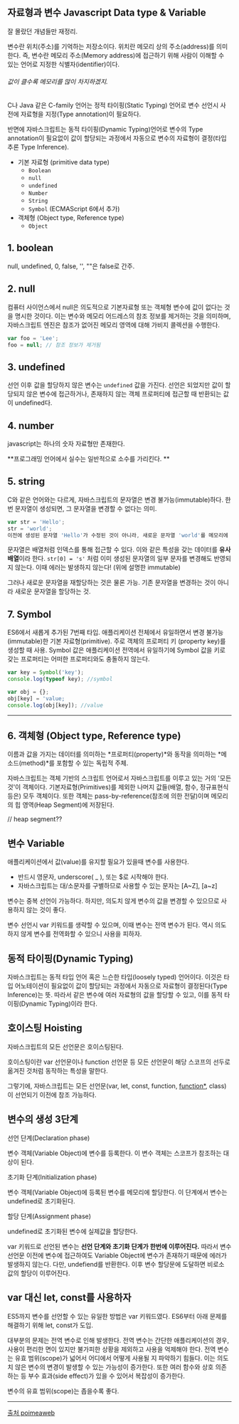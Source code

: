## 자료형과 변수 Javascript Data type & Variable

잘 몰랐던 개념들만 재정리.



변수란 위치(주소)를 기억하는 저장소이다. 위치란 메모리 상의 주소(address)를 의미한다. 즉, 변수란 메모리 주소(Memory address)에 접근하기 위해 사람이 이해할 수 있는 언어로 지정한 식별자(identifier)이다. 

<h6> 값이 클수록 메모리를 많이 차지하겠지.</h6>



C나 Java 같은 C-family 언어는 정적 타이핑(Static Typing) 언어로 변수 선언시 사전에 자료형을 지정(Type annotation)이 필요하다.

반면에 자바스크립트는 동적 타이핑(Dynamic Typing)언어로 변수의 Type annotation이 필요없이 값이 할당되는 과정에서 자동으로 변수의 자료형이 결정(타입 추론 Type Inference). 



- 기본 자료형 (primitive data type)
  - `Boolean`
  - `null`
  - `undefined`
  - `Number`
  - `String`
  - `Symbol` (ECMAScript 6에서 추가)
- 객체형 (Object type, Reference type)
  - `Object`



## 1. boolean

null, undefined, 0, false, '', ""은 false로 간주.

## 2. null

컴퓨터 사이언스에서 null은 의도적으로 기본자료형 또는 객체형 변수에 값이 없다는 것을 명시한 것이다. 이는 변수와 메모리 어드레스의 참조 정보를 제거하는 것을 의미하며, 자바스크립트 엔진은 참조가 없어진 메모리 영역에 대해 가비지 콜렉션을 수행한다.

```javascript
var foo = 'Lee';
foo = null; // 참조 정보가 제거됨
```



## 3. undefined

선언 이후 값을 할당하지 않은 변수는 <code>undefined</code> 값을 가진다. 선언은 되었지만 값이 할당되지 않은 변수에 접근하거나, 존재하지 않는 객체 프로퍼티에 접근할 때 반환되는 값이 undefined다.



## 4. number

javascript는 하나의 숫자 자료형만 존재한다.

**프로그래밍 언어에서 실수는 일반적으로 소수를 가리킨다. **



## 5. string

C와 같은 언어와는 다르게, 자바스크립트의 문자열은 변경 불가능(immutable)하다. 한 번 문자열이 생성되면, 그 문자열을 변경할 수 없다는 의미. 

```javascript
var str = 'Hello';
str = 'world';
이전에 생성된 문자열 'Hello'가 수정된 것이 아니라, 새로운 문자열 'world'를 메모리에 생성하고 식별자 str은 이것을 가리킨다. 이때 문자열 'Hello'와 'world'는 모두 메모리에 존재하고 있다.
```



문자열은 배열처럼 인덱스를 통해 접근할 수 있다. 이와 같은 특성을 갖는 데이터를 **유사 배열**이라 한다. ```str[0] = 's'``` 처럼 이미 생성된 문자열의 일부 문자를 변경해도 반영되지 않는다. 이때 에러는 발생하지 않는다! (위에 설명한 immutable)

그러나 새로운 문자열을 재할당하는 것은 물론 가능. 기존 문자열을 변경하는 것이 아니라 새로운 문자열을 할당하는 것.

## 7. Symbol

ES6에서 새롭게 추가된 7번째 타입. 애플리케이션 전체에서 유일하면서 변경 불가능(immutable)한 기본 자료형(primitive). 주로 객체의 프로퍼티 키 (property key)를 생성할 때 사용. Symbol 값은 애플리케이션 전역에서 유일하기에 Symbol 값을 키로 갖는 프로퍼티는 어떠한 프로퍼티와도 충돌하지 않는다.

```javascript
var key = Symbol('key');
console.log(typeof key); //symbol

var obj = {};
obj[key] = 'value;
console.log(obj[key]); //value
```

---



## 6. 객체형 (Object type, Reference type)

이름과 값을 가지는 데이터를 의미하는 *프로퍼티(property)*와 동작을 의미하는 *메소드(method)*를 포함할 수 있는 독립적 주체.

자바스크립트는 객체 기반의 스크립트 언어로서 자바스크립트를 이루고 있는 거의 '모든 것'이 객체이다. 기본자료형(Primitives)를 제외한 나머지 값들(배열, 함수, 정규표현식 등은) 모두 객체이다. 또한 객체는 pass-by-reference(참조에 의한 전달)이며 메모리의 힙 영역(Heap Segment)에 저장된다.

// heap segment??



## 변수 Variable

애플리케이션에서 값(value)를 유지할 필요가 있을때 변수를 사용한다. 

- 반드시 영문자, underscore( _ ), 또는 $로 시작해야 한다.
- 자바스크립트는 대/소문자를 구별하므로 사용할 수 있는 문자는 [A~Z], [a~z]

변수는 중복 선언이 가능하다. 하지만, 의도치 않게 변수의 값을 변경할 수 있으므로 사용하지 않는 것이 좋다.

변수 선언시 var 키워드를 생략할 수 있으며, 이때 변수는 전역 변수가 된다. 역시 의도하지 않게 변수를 전역화할 수 있으니 사용을 피하자.



## 동적 타이핑(Dynamic Typing)

자바스크립트는 동적 타입 언어 혹은 느슨한 타입(loosely typed) 언어이다. 이것은 타입 어노테이션이 필요없이 값이 할당되는 과정에서 자동으로 자료형이 결정된다(Type Inference)는 뜻. 따라서 같은 변수에 여러 자료형의 값을 할당할 수 있고, 이를 동적 타이핑(Dynamic Typing)이라 한다.



## 호이스팅 Hoisting

자바스크립트의 모든 선언문은 호이스팅된다.

호이스팅이란 var 선언문이나 function 선언문 등 모든 선언문이 해당 스코프의 선두로 옮겨진 것처럼 동작하는 특성을 말한다. 

그렇기에, 자바스크립트는 모든 선언문(var, let, const, function, [function*](https://poiemaweb.com/es6-generateor), class)이 선언되기 이전에 참조 가능하다.



## 변수의 생성 3단계

선언 단계(Declaration phase)

변수 객체(Variable Object)에 변수를 등록한다. 이 변수 객체는 스코프가 참조하는 대상이 된다.



초기화 단계(Initialization phase)

변수 객체(Variable Object)에 등록된 변수를 메모리에 할당한다. 이 단계에서 변수는 undefined로 초기화된다.



할당 단계(Assignment phase)

undefined로 초기화된 변수에 실제값을 할당한다.

var 키워드로 선언된 변수는 **선언 단계와 초기화 단계가 한번에 이루어진다.** 따라서 변수 선언문 이전에 변수에 접근하여도 Variable Object에 변수가 존재하기 때문에 에러가 발생하지 않는다. 다만, undefiend를 반환한다. 이후 변수 할당문에 도달하면 비로소 값의 할당이 이루어진다.



## var 대신 let, const를 사용하자

ES5까지 변수를 선언할 수 있는 유일한 방법은 var 키워드였다. ES6부터 아래 문제를 해결하기 위해 let, const가 도입. 

대부분의 문제는 전역 변수로 인해 발생한다. 전역 변수는 간단한 애플리케이션의 경우, 사용이 편리한 면이 있지만 불가피한 상황을 제외하고 사용을 억제해야 한다. 전역 변수는 유효 범위(scope)가 넓어서 어디에서 어떻게 사용될 지 파악하기 힘들다. 이는 의도치 않은 변수의 변경이 발생할 수 있는 가능성이 증가한다. 또한 여러 함수와 상호 의존하는 등 부수 효과(side effect)가 있을 수 있어서 복잡성이 증가한다.

변수의 유효 범위(scope)는 좁을수록 좋다.

---

[출처 poimeaweb](https://poiemaweb.com/js-data-type-variable)

